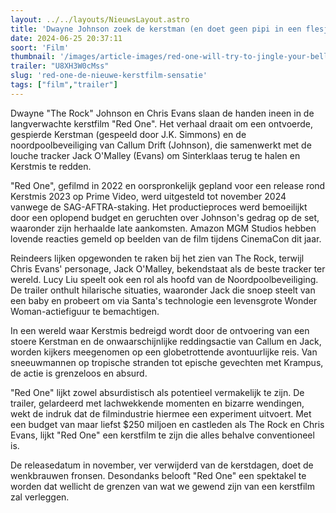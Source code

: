 ```yaml
---
layout: ../../layouts/NieuwsLayout.astro
title: 'Dwayne Johnson zoek de kerstman (en doet geen pipi in een flesje)'
date: 2024-06-25 20:37:11
soort: 'Film'
thumbnail: '/images/article-images/red-one-will-try-to-jingle-your-bells-this-november-1719333489.jpg'
trailer: "U8XH3W0cMss"
slug: 'red-one-de-nieuwe-kerstfilm-sensatie'
tags: ["film","trailer"]
---
```


Dwayne "The Rock" Johnson en Chris Evans slaan de handen ineen in de langverwachte kerstfilm "Red One". Het verhaal draait om een ontvoerde, gespierde Kerstman (gespeeld door J.K. Simmons) en de noordpoolbeveiliging van Callum Drift (Johnson), die samenwerkt met de louche tracker Jack O'Malley (Evans) om Sinterklaas terug te halen en Kerstmis te redden.

"Red One", gefilmd in 2022 en oorspronkelijk gepland voor een release rond Kerstmis 2023 op Prime Video, werd uitgesteld tot november 2024 vanwege de SAG-AFTRA-staking. Het productieproces werd bemoeilijkt door een oplopend budget en geruchten over Johnson's gedrag op de set, waaronder zijn herhaalde late aankomsten. Amazon MGM Studios hebben lovende reacties gemeld op beelden van de film tijdens CinemaCon dit jaar.

Reindeers lijken opgewonden te raken bij het zien van The Rock, terwijl Chris Evans' personage, Jack O'Malley, bekendstaat als de beste tracker ter wereld. Lucy Liu speelt ook een rol als hoofd van de Noordpoolbeveiliging. De trailer onthult hilarische situaties, waaronder Jack die snoep steelt van een baby en probeert om via Santa's technologie een levensgrote Wonder Woman-actiefiguur te bemachtigen.

In een wereld waar Kerstmis bedreigd wordt door de ontvoering van een stoere Kerstman en de onwaarschijnlijke reddingsactie van Callum en Jack, worden kijkers meegenomen op een globetrottende avontuurlijke reis. Van sneeuwmannen op tropische stranden tot epische gevechten met Krampus, de actie is grenzeloos en absurd.

"Red One" lijkt zowel absurdistisch als potentieel vermakelijk te zijn. De trailer, gelardeerd met lachwekkende momenten en bizarre wendingen, wekt de indruk dat de filmindustrie hiermee een experiment uitvoert. Met een budget van maar liefst $250 miljoen en castleden als The Rock en Chris Evans, lijkt "Red One" een kerstfilm te zijn die alles behalve conventioneel is.

De releasedatum in november, ver verwijderd van de kerstdagen, doet de wenkbrauwen fronsen. Desondanks belooft "Red One" een spektakel te worden dat wellicht de grenzen van wat we gewend zijn van een kerstfilm zal verleggen.
